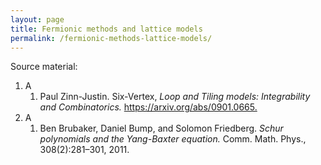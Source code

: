 ```yaml
---
layout: page
title: Fermionic methods and lattice models
permalink: /fermionic-methods-lattice-models/
---
```


Source material:

1. A
    1. Paul Zinn-Justin. Six-Vertex, _Loop and Tiling models: Integrability and Combinatorics._ <https://arxiv.org/abs/0901.0665.>
1. A
    1. Ben Brubaker, Daniel Bump, and Solomon Friedberg. _Schur polynomials and the Yang-Baxter equation._ Comm. Math. Phys., 308(2):281–301, 2011.
